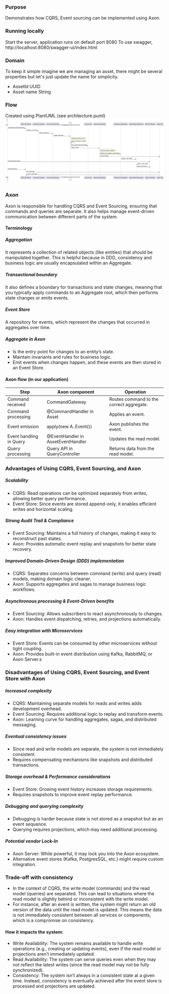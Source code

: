 ### Purpose
Demonstrates how CQRS, Event sourcing can be implemented using Axon.

### Running locally
Start the server, application runs on default port 8080
To use swagger, http://localhost:8080/swagger-ui/index.html

### Domain
To keep it simple imagine we are managing an asset, there might be several properties but let's just
update the name for simplicity. 
* AssetId UUID
* Asset name String

### Flow
Created using PlantUML (see architecture.puml)
![img.png](architecture.png)

### Axon
Axon is responsible for handling CQRS and Event Sourcing, ensuring that commands and queries are separate. 
It also helps manage event-driven communication between different parts of the system.

#### Terminology

##### Aggregation
It represents a collection of related objects (like entities) that should be manipulated together. 
This is helpful because in DDD, consistency and business logic are usually encapsulated within an Aggregate.

##### Transactional boundary
It also defines a boundary for transactions and state changes, meaning that you typically apply commands to an 
Aggregate root, which then performs state changes or emits events.

#####  Event Store
A repository for events, which represent the changes that occurred in aggregates over time.

##### Aggregate in Axon
* Is the entry point for changes to an entity’s state.
* Maintain invariants and rules for business logic.
* Emit events when changes happen, and these events are then stored in an Event Store.


#### Axon flow (in our application)

| Step                    | Axon component                     |  Operation |
|-------------------------|------------------------------------| -----------|
| Command received        | CommandGateway                     | Routes command to the correct aggregate.|
| Command processing      | @CommandHandler in Asset           | Applies an event. |
| Event emission          | apply(new A..Event())              | Axon publishes the event. |
| Event handling in Query | @EventHandler in AssetEventHandler | Updates the read model. |
| Query processing        | Query API in QueryController       | Returns data from the read model.

### Advantages of Using CQRS, Event Sourcing, and Axon

##### Scalability
- CQRS: Read operations can be optimized separately from writes, allowing better query performance.
- Event Store: Since events are stored append-only, it enables efficient writes and horizontal scaling.

##### Strong Audit Trail & Compliance
- Event Sourcing: Maintains a full history of changes, making it easy to reconstruct past states.
- Axon: Provides automatic event replay and snapshots for better state recovery.

##### Improved Domain-Driven Design (DDD) implementation
- CQRS: Separates concerns between command (write) and query (read) models, making domain logic cleaner.
- Axon: Supports aggregates and sagas to manage business logic workflows.

##### Asynchronous processing & Event-Driven benefits
- Event Sourcing: Allows subscribers to react asynchronously to changes.
- Axon: Handles event dispatching, retries, and projections automatically.

#####  Easy integration with Microservices
- Event Store: Events can be consumed by other microservices without tight coupling.
- Axon: Provides built-in event distribution using Kafka, RabbitMQ, or Axon Server.s

### Disadvantages of Using CQRS, Event Sourcing, and Event Store with Axon

##### Increased complexity
- CQRS: Maintaining separate models for reads and writes adds development overhead.
- Event Sourcing: Requires additional logic to replay and transform events.
- Axon: Learning curve for handling aggregates, sagas, and distributed messaging.

##### Eventual consistency issues
- Since read and write models are separate, the system is not immediately consistent.
- Requires compensating mechanisms like snapshots and distributed transactions.

##### Storage overhead & Performance considerations
- Event Store: Growing event history increases storage requirements.
- Requires snapshots to improve event replay performance.

##### Debugging and querying complexity
- Debugging is harder because state is not stored as a snapshot but as an event sequence.
- Querying requires projections, which may need additional processing.

##### Potential vendor Lock-In
- Axon Server: While powerful, it may lock you into the Axon ecosystem.
- Alternative event stores (Kafka, PostgresSQL, etc.) might require custom integration.

### Trade-off with consistency
- In the context of CQRS, the write model (commands) and the read model (queries) are separated. This can lead to situations where the read model is slightly behind or inconsistent with the write model.
- For instance, after an event is written, the system might return an old version of the data until the read model is updated. This means the data is not immediately consistent between all services or components, which is a compromise on consistency.

#### How it impacts the system:
- Write Availability: The system remains available to handle write operations (e.g., creating or updating events), even if the read model or projections aren’t immediately updated.
- Read Availability: The system can serve queries even when they may not reflect the latest writes (since the read model may not be fully synchronized).
- Consistency: The system isn’t always in a consistent state at a given time. Instead, consistency is eventually achieved after the event store is processed and projections are updated.